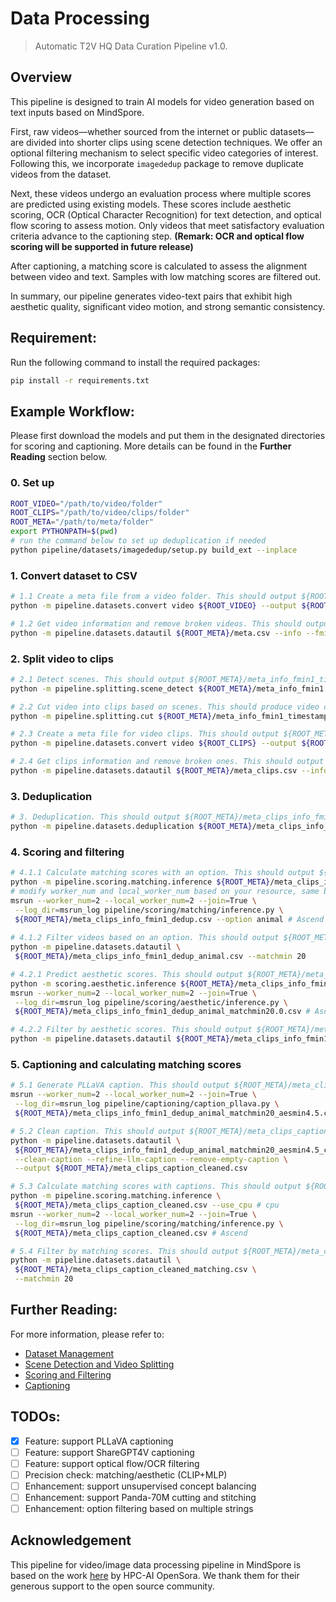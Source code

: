 # Data Processing
>Automatic T2V HQ Data Curation Pipeline v1.0.

## Overview
This pipeline is designed to train AI models for video generation 
based on text inputs based on MindSpore.

First, raw videos—whether sourced from the internet or public 
datasets—are divided into shorter clips using scene detection 
techniques. We offer an optional filtering mechanism to select 
specific video categories of interest. Following this, we incorporate 
`imagededup` package to remove duplicate videos from the dataset.

Next, these videos undergo an evaluation process where multiple 
scores are predicted using existing models. These scores include 
aesthetic scoring, OCR (Optical Character Recognition) for text 
detection, and optical flow scoring to assess motion. 
Only videos that meet satisfactory evaluation criteria advance 
to the captioning step. 
**(Remark: OCR and optical flow scoring will be supported in future 
release)**

After captioning, a matching score is calculated to assess the 
alignment between video and text. Samples with low matching scores
are filtered out.

In summary, our pipeline generates video-text pairs that exhibit 
high aesthetic quality, significant video motion, and strong 
semantic consistency.

## Requirement:
Run the following command to install the required packages:
```bash
pip install -r requirements.txt
```

## Example Workflow:

Please first download the models and put them in the designated 
directories for scoring and captioning. More details can be 
found in the **Further Reading** section below.

### 0. Set up
```bash
ROOT_VIDEO="/path/to/video/folder"
ROOT_CLIPS="/path/to/video/clips/folder"
ROOT_META="/path/to/meta/folder"
export PYTHONPATH=$(pwd)
# run the command below to set up deduplication if needed
python pipeline/datasets/imagededup/setup.py build_ext --inplace
```

### 1. Convert dataset to CSV
```bash
# 1.1 Create a meta file from a video folder. This should output ${ROOT_META}/meta.csv
python -m pipeline.datasets.convert video ${ROOT_VIDEO} --output ${ROOT_META}/meta.csv

# 1.2 Get video information and remove broken videos. This should output ${ROOT_META}/meta_info_fmin1.csv
python -m pipeline.datasets.datautil ${ROOT_META}/meta.csv --info --fmin 1
```

### 2. Split video to clips
```bash
# 2.1 Detect scenes. This should output ${ROOT_META}/meta_info_fmin1_timestamp.csv
python -m pipeline.splitting.scene_detect ${ROOT_META}/meta_info_fmin1.csv

# 2.2 Cut video into clips based on scenes. This should produce video clips under ${ROOT_CLIPS}
python -m pipeline.splitting.cut ${ROOT_META}/meta_info_fmin1_timestamp.csv --save_dir ${ROOT_CLIPS}

# 2.3 Create a meta file for video clips. This should output ${ROOT_META}/meta_clips.csv
python -m pipeline.datasets.convert video ${ROOT_CLIPS} --output ${ROOT_META}/meta_clips.csv

# 2.4 Get clips information and remove broken ones. This should output ${ROOT_META}/meta_clips_info_fmin1.csv
python -m pipeline.datasets.datautil ${ROOT_META}/meta_clips.csv --info --fmin 1
```

### 3. Deduplication 
```bash
# 3. Deduplication. This should output ${ROOT_META}/meta_clips_info_fmin1_dedup.csv
python -m pipeline.datasets.deduplication ${ROOT_META}/meta_clips_info_fmin1.csv
```

### 4. Scoring and filtering
```bash
# 4.1.1 Calculate matching scores with an option. This should output ${ROOT_META}/meta_clips_info_fmin1_dedup_{args.option}.csv
python -m pipeline.scoring.matching.inference ${ROOT_META}/meta_clips_info_fmin1_dedup.csv --option animal --use_cpu # cpu
# modify worker_num and local_worker_num based on your resource, same below
msrun --worker_num=2 --local_worker_num=2 --join=True \
 --log_dir=msrun_log pipeline/scoring/matching/inference.py \
 ${ROOT_META}/meta_clips_info_fmin1_dedup.csv --option animal # Ascend
 
# 4.1.2 Filter videos based on an option. This should output ${ROOT_META}/meta_clips_info_fmin1_dedup_{args.option}_matchmin20.0.csv 
python -m pipeline.datasets.datautil \
 ${ROOT_META}/meta_clips_info_fmin1_dedup_animal.csv --matchmin 20

# 4.2.1 Predict aesthetic scores. This should output ${ROOT_META}/meta_clips_info_fmin1_dedup_{args.option}_matchmin20.0_aes.csv
python -m scoring.aesthetic.inference ${ROOT_META}/meta_clips_info_fmin1_dedup_animal_matchmin20.0.csv --use_cpu # cpu
msrun --worker_num=2 --local_worker_num=2 --join=True \
 --log_dir=msrun_log pipeline/scoring/aesthetic/inference.py \ 
 ${ROOT_META}/meta_clips_info_fmin1_dedup_animal_matchmin20.0.csv # Ascend

# 4.2.2 Filter by aesthetic scores. This should output ${ROOT_META}/meta_clips_info_fmin1_dedup_{args.option}_matchmin20_aesmin4.5.csv
python -m pipeline.datasets.datautil ${ROOT_META}/meta_clips_info_fmin1_dedup_animal_matchmin20.0_aes.csv --aesmin 4.5
```

### 5. Captioning and calculating matching scores
```bash
# 5.1 Generate PLLaVA caption. This should output ${ROOT_META}/meta_clips_info_fmin1_dedup_{args.option}_matchmin20_aesmin4.5_caption.csv
msrun --worker_num=2 --local_worker_num=2 --join=True \
 --log_dir=msrun_log pipeline/captioning/caption_pllava.py \
 ${ROOT_META}/meta_clips_info_fmin1_dedup_animal_matchmin20_aesmin4.5.csv # support Ascend only

# 5.2 Clean caption. This should output ${ROOT_META}/meta_clips_caption_cleaned.csv
python -m pipeline.datasets.datautil \
 ${ROOT_META}/meta_clips_info_fmin1_dedup_animal_matchmin20_aesmin4.5_caption.csv \
 --clean-caption --refine-llm-caption --remove-empty-caption \
 --output ${ROOT_META}/meta_clips_caption_cleaned.csv 

# 5.3 Calculate matching scores with captions. This should output ${ROOT_META}/meta_clips_caption_cleaned_matching.csv 
python -m pipeline.scoring.matching.inference \
 ${ROOT_META}/meta_clips_caption_cleaned.csv --use_cpu # cpu
msrun --worker_num=2 --local_worker_num=2 --join=True \
 --log_dir=msrun_log pipeline/scoring/matching/inference.py \
 ${ROOT_META}/meta_clips_caption_cleaned.csv # Ascend

# 5.4 Filter by matching scores. This should output ${ROOT_META}/meta_clips_caption_cleaned_matchmin20.0.csv
python -m pipeline.datasets.datautil \
 ${ROOT_META}/meta_clips_caption_cleaned_matching.csv \
 --matchmin 20
```

## Further Reading:
For more information, please refer to:
- [Dataset Management](./pipeline/datasets/README.md)
- [Scene Detection and Video Splitting](./pipeline/splitting/README.md)
- [Scoring and Filtering](./pipeline/scoring/README.md)
- [Captioning](./pipeline/captioning/README.md)

## TODOs:
- [x] Feature: support PLLaVA captioning
- [ ] Feature: support ShareGPT4V captioning
- [ ] Feature: support optical flow/OCR filtering
- [ ] Precision check: matching/aesthetic (CLIP+MLP)
- [ ] Enhancement: support unsupervised concept balancing
- [ ] Enhancement: support Panda-70M cutting and stitching
- [ ] Enhancement: option filtering based on multiple strings

## Acknowledgement
This pipeline for video/image data processing pipeline in MindSpore is 
based on the work [here](https://github.com/hpcaitech/Open-Sora/blob/main/docs/data_processing.md) by HPC-AI OpenSora. We thank them for their generous
support to the open source community.
